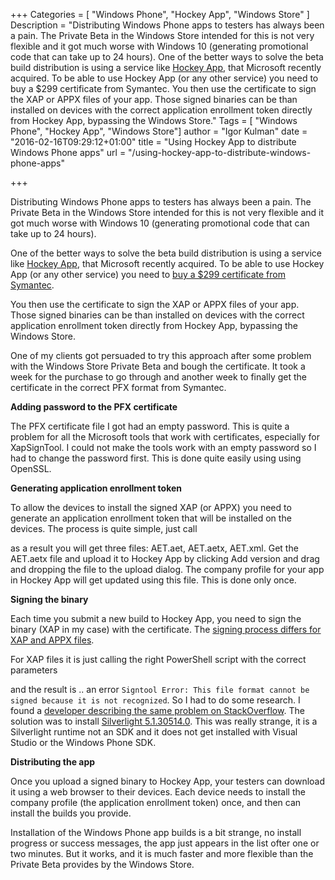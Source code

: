 +++
Categories = [ "Windows Phone", "Hockey App", "Windows Store" ]
Description = "Distributing Windows Phone apps to testers has always been a pain. The Private Beta in the Windows Store intended for this is not very flexible and it got much worse with Windows 10 (generating promotional code that can take up to 24 hours). One of the better ways to solve the beta build distribution is using a service like [Hockey App](http://hockeyapp.net/), that Microsoft recently acquired. To be able to use Hockey App (or any other service) you need to buy a $299 certificate from Symantec. You then use the certificate to sign the XAP or APPX files of your app. Those signed binaries can be than installed on devices with the correct application enrollment token directly from Hockey App, bypassing the Windows Store."
Tags = [ "Windows Phone", "Hockey App", "Windows Store"]
author = "Igor Kulman"
date = "2016-02-16T09:29:12+01:00"
title = "Using Hockey App to distribute Windows Phone apps"
url = "/using-hockey-app-to-distribute-windows-phone-apps"

+++

Distributing Windows Phone apps to testers has always been a pain. The Private Beta in the Windows Store intended for this is not very flexible and it got much worse with Windows 10 (generating promotional code that can take up to 24 hours). 

One of the better ways to solve the beta build distribution is using a service like [Hockey App](http://hockeyapp.net/), that Microsoft recently acquired. To be able to use Hockey App (or any other service) you need to [buy a $299 certificate from Symantec](https://products.websecurity.symantec.com/orders/enrollment/microsoftCert.do). 

You then use the certificate to sign the XAP or APPX files of your app. Those signed binaries can be than installed on devices with the correct application enrollment token directly from Hockey App, bypassing the Windows Store. 

One of my clients got persuaded to try this approach after some problem with the Windows Store Private Beta and bough the certificate. It took a week for the purchase to go through and another week to finally get the certificate in the correct PFX format from Symantec.

<!--more-->

**Adding password to the PFX certificate**

The PFX certificate file I got had an empty password. This is quite a problem for all the Microsoft tools that work with certificates, especially for XapSignTool. I could not make the tools work with an empty password so I had to change the password first. This is done quite easily using using OpenSSL.

<div data-gist="24cb76710fc7d6c9f2cb" data-file="pwd.bat"></div>

**Generating application enrollment token**

To allow the devices to install the signed XAP (or APPX) you need to generate an application enrollment token that will be installed on the devices. The process is quite simple, just call 

<div data-gist="24cb76710fc7d6c9f2cb" data-file="aet.bat"></div>

as a result you will get three files: AET.aet, AET.aetx, AET.xml. Get the AET.aetx file and upload it to Hockey App by clicking Add version and drag and dropping the file to the upload dialog. The company profile for your app in Hockey App will get updated using this file. This is done only once.

**Signing the binary**

Each time you submit a new build to Hockey App, you need to sign the binary (XAP in my case) with the certificate. The <a href="https://msdn.microsoft.com/en-us/library/windows/apps/dn168929(v=vs.105).aspx">signing process differs for XAP and APPX files</a>.

For XAP files it is just calling the right PowerShell script with the correct parameters

<div data-gist="24cb76710fc7d6c9f2cb" data-file="sign.bat"></div>

and the result is .. an error `Signtool Error: This file format cannot be signed because it is not recognized`. So I had to do some research. I found a [developer describing the same problem on StackOverflow](https://stackoverflow.com/questions/20970686/error-signing-windows-phone-xap-file-signtool-error-this-file-format-cannot). The solution was to install [Silverlight 5.1.30514.0](http://downloads.tomsguide.com/silverlight-microsoft,0301-10659.html). This was really strange, it is a Silverlight runtime not an SDK and it does not get installed with Visual Studio or the Windows Phone SDK.

**Distributing the app**

Once you upload a signed binary to Hockey App, your testers can download it using a web browser to their devices. Each device needs to install the company profile (the application enrollment token) once, and then can install the builds you provide.

Installation of the Windows Phone app builds is a bit strange, no install progress or success messages, the app just appears in the list ofter one or two minutes. But it works, and it is much faster and more flexible than the Private Beta provides by the Windows Store.